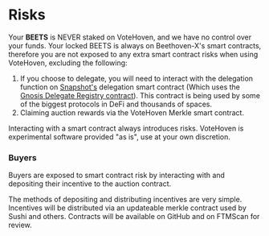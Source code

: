 # Risks

Your **BEETS** is NEVER staked on VoteHoven, and we have no control over your funds. Your locked BEETS is always on Beethoven-X's smart contracts, therefore you are not exposed to any extra smart contract risks when using VoteHoven, excluding the following:

1. If you choose to delegate, you will need to interact with the delegation function on [Snapshot's](https://docs.snapshot.org/guides/delegation) delegation smart contract (Which uses the [Gnosis Delegate Registry contract](https://github.com/gnosis/delegate-registry/blob/main/contracts/DelegateRegistry.sol)). This contract is being used by some of the biggest protocols in DeFi and thousands of spaces.
2. Claiming auction rewards via the VoteHoven Merkle smart contract.

Interacting with a smart contract always introduces risks. VoteHoven is experimental software provided "as is", use at your own discretion. ​

### **Buyers** <a href="#buyers" id="buyers"></a>

Buyers are exposed to smart contract risk by interacting with and depositing their incentive to the auction contract.&#x20;

The methods of depositing and distributing incentives are very simple. Incentives will be distributed via an updateable merkle contract used by Sushi and others. Contracts will be available on GitHub and on FTMScan for review.
